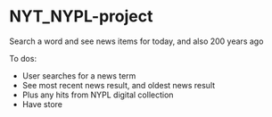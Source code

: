 # NYT_NYPL-project
Search a word and see news items for today, and also 200 years ago

To dos:
- User searches for a news term
- See most recent news result, and oldest news result
- Plus any hits from NYPL digital collection
- Have store
